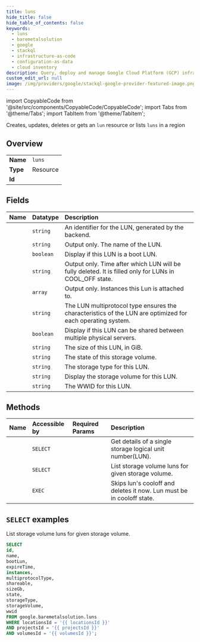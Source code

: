 ```yaml
---
title: luns
hide_title: false
hide_table_of_contents: false
keywords:
  - luns
  - baremetalsolution
  - google
  - stackql
  - infrastructure-as-code
  - configuration-as-data
  - cloud inventory
description: Query, deploy and manage Google Cloud Platform (GCP) infrastructure and resources using SQL
custom_edit_url: null
image: /img/providers/google/stackql-google-provider-featured-image.png
---
```


import CopyableCode from '@site/src/components/CopyableCode/CopyableCode';
import Tabs from '@theme/Tabs';
import TabItem from '@theme/TabItem';

Creates, updates, deletes or gets an <code>lun</code> resource or lists <code>luns</code> in a region

## Overview
<table><tbody>
<tr><td><b>Name</b></td><td><code>luns</code></td></tr>
<tr><td><b>Type</b></td><td>Resource</td></tr>
<tr><td><b>Id</b></td><td><CopyableCode code="google.baremetalsolution.luns" /></td></tr>
</tbody></table>

## Fields
| Name | Datatype | Description |
|:-----|:---------|:------------|
| <CopyableCode code="id" /> | `string` | An identifier for the LUN, generated by the backend. |
| <CopyableCode code="name" /> | `string` | Output only. The name of the LUN. |
| <CopyableCode code="bootLun" /> | `boolean` | Display if this LUN is a boot LUN. |
| <CopyableCode code="expireTime" /> | `string` | Output only. Time after which LUN will be fully deleted. It is filled only for LUNs in COOL_OFF state. |
| <CopyableCode code="instances" /> | `array` | Output only. Instances this Lun is attached to. |
| <CopyableCode code="multiprotocolType" /> | `string` | The LUN multiprotocol type ensures the characteristics of the LUN are optimized for each operating system. |
| <CopyableCode code="shareable" /> | `boolean` | Display if this LUN can be shared between multiple physical servers. |
| <CopyableCode code="sizeGb" /> | `string` | The size of this LUN, in GiB. |
| <CopyableCode code="state" /> | `string` | The state of this storage volume. |
| <CopyableCode code="storageType" /> | `string` | The storage type for this LUN. |
| <CopyableCode code="storageVolume" /> | `string` | Display the storage volume for this LUN. |
| <CopyableCode code="wwid" /> | `string` | The WWID for this LUN. |

## Methods
| Name | Accessible by | Required Params | Description |
|:-----|:--------------|:----------------|:------------|
| <CopyableCode code="get" /> | `SELECT` | <CopyableCode code="locationsId, lunsId, projectsId, volumesId" /> | Get details of a single storage logical unit number(LUN). |
| <CopyableCode code="list" /> | `SELECT` | <CopyableCode code="locationsId, projectsId, volumesId" /> | List storage volume luns for given storage volume. |
| <CopyableCode code="evict" /> | `EXEC` | <CopyableCode code="locationsId, lunsId, projectsId, volumesId" /> | Skips lun's cooloff and deletes it now. Lun must be in cooloff state. |

## `SELECT` examples

List storage volume luns for given storage volume.

```sql
SELECT
id,
name,
bootLun,
expireTime,
instances,
multiprotocolType,
shareable,
sizeGb,
state,
storageType,
storageVolume,
wwid
FROM google.baremetalsolution.luns
WHERE locationsId = '{{ locationsId }}'
AND projectsId = '{{ projectsId }}'
AND volumesId = '{{ volumesId }}'; 
```
